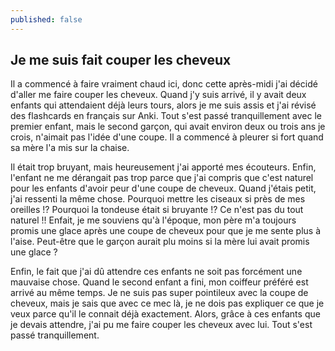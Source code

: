 ```yaml
---
published: false
---
```

## Je me suis fait couper les cheveux

Il a commencé à faire vraiment chaud ici, donc cette après-midi j'ai décidé d'aller me faire couper les cheveux. Quand j'y suis arrivé, il y avait deux enfants qui attendaient déjà leurs tours, alors je me suis assis et j'ai révisé des flashcards en français sur Anki. Tout s'est passé tranquillement avec le premier enfant, mais le second garçon, qui avait environ deux ou trois ans je crois, n'aimait pas l'idée d'une coupe. Il a commencé à pleurer si fort quand sa mère l'a mis sur la chaise. 

Il était trop bruyant, mais heureusement j'ai apporté mes écouteurs. Enfin, l'enfant ne me dérangait pas trop parce que j'ai compris que c'est naturel pour les enfants d'avoir peur d'une coupe de cheveux. Quand j'étais petit, j'ai ressenti la même chose. Pourquoi mettre les ciseaux si près de mes oreilles !? Pourquoi la tondeuse était si bruyante !? Ce n'est pas du tout naturel !! Enfait, je me souviens qu'à l'époque, mon père m'a toujours promis une glace après une coupe de cheveux pour que je me sente plus à l'aise. Peut-être que le garçon aurait plu moins si la mère lui avait promis une glace ? 

Enfin, le fait que j'ai dû attendre ces enfants ne soit pas forcément une mauvaise chose. Quand le second enfant a fini, mon coiffeur préféré est arrivé au même temps. Je ne suis pas super pointileux avec la coupe de cheveux, mais je sais que avec ce mec là, je ne dois pas expliquer ce que je veux parce qu'il le connait déjà exactement. Alors, grâce à ces enfants que je devais attendre, j'ai pu me faire couper les cheveux avec lui. Tout s'est passé tranquillement.